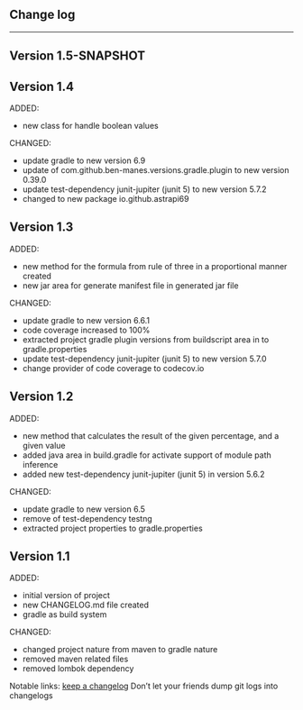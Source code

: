 ## Change log
----------------------

Version 1.5-SNAPSHOT
-------------

Version 1.4
-------------

ADDED:

- new class for handle boolean values

CHANGED:

- update gradle to new version 6.9
- update of com.github.ben-manes.versions.gradle.plugin to new version 0.39.0
- update test-dependency junit-jupiter (junit 5) to new version 5.7.2
- changed to new package io.github.astrapi69

Version 1.3
-------------

ADDED:

- new method for the formula from rule of three in a proportional manner created
- new jar area for generate manifest file in generated jar file

CHANGED:

- update gradle to new version 6.6.1
- code coverage increased to 100%
- extracted project gradle plugin versions from buildscript area in to gradle.properties
- update test-dependency junit-jupiter (junit 5) to new version 5.7.0
- change provider of code coverage to codecov.io

Version 1.2
-------------

ADDED:

- new method that calculates the result of the given percentage, and a given value
- added java area in build.gradle for activate support of module path inference
- added new test-dependency junit-jupiter (junit 5) in version 5.6.2

CHANGED:

- update gradle to new version 6.5
- remove of test-dependency testng
- extracted project properties to gradle.properties

Version 1.1
-------------

ADDED:

- initial version of project
- new CHANGELOG.md file created
- gradle as build system

CHANGED:

- changed project nature from maven to gradle nature
- removed maven related files
- removed lombok dependency

Notable links:
[keep a changelog](http://keepachangelog.com/en/1.0.0/) Don’t let your friends dump git logs into
changelogs
